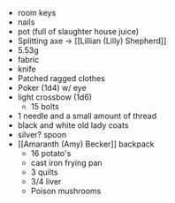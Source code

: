 - room keys
- nails
- pot (full of slaughter house juice)
- Splitting axe -> [[Lillian (Lilly) Shepherd]]
- 5.53g
- fabric
- knife
- Patched ragged clothes
- Poker (1d4) w/ eye
- light crossbow (1d6)
	- 15 bolts
- 1 needle and a small amount of thread
- black and white old lady coats
- silver? spoon
- [[Amaranth (Amy) Becker]] backpack
	- 16 potato's
	- cast iron frying pan
	- 3 quilts
	- 3/4 liver
	- Poison mushrooms